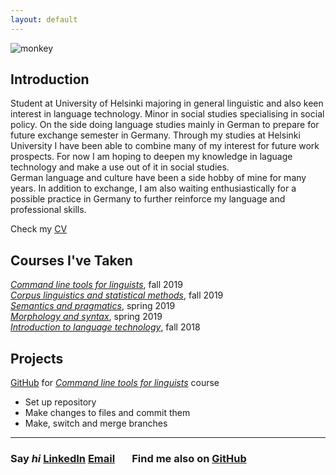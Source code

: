 ```yaml
---
layout: default
---
```

![monkey](https://hackernoon.com/hn-images/1*jFyawcsqoYctkTuZg6wQ1A.jpeg)
## Introduction
Student at University of Helsinki majoring in general linguistic and also keen interest in language technology. Minor in social studies specialising in social policy. On the side doing language studies mainly in German to prepare for future exchange semester in Germany. Through my studies at Helsinki University I have been able to combine many of my interest for future work prospects. For now I am hoping to deepen my knowledge in laguage technology and make a use out of it in social studies.  
German language and culture have been a side hobby of mine for many years. In addition to exchange, I am also waiting enthusiastically for a possible practice in Germany to further reinforce my language and professional skills. 

Check my [CV](https://www.overleaf.com/read/jcfsmbdkzxtc)
## Courses I've Taken

_[Command line tools for linguists](https://courses.helsinki.fi/fi/KIK-LG219/129824412)_, fall 2019  
_[Corpus linguistics and statistical methods](https://courses.helsinki.fi/fi/kik-404/120960460)_, fall 2019  
_[Semantics and pragmatics](https://courses.helsinki.fi/fi/kik-lg103/125773180)_, spring 2019  
_[Morphology and syntax](https://courses.helsinki.fi/fi/kik-lg102/120337956)_, spring 2019  
_[Introduction to language technology](https://courses.helsinki.fi/fi/kik-405/124787882)_, fall 2018  

## Projects

[GitHub][1] for _[Command line tools for linguists][2]_ course  
* Set up repository   
* Make changes to files and commit them  
* Make, switch and merge branches  

[1]: https://github.com/lindajok/cmdline-course
[2]: https://courses.helsinki.fi/fi/KIK-LG219/129824412

---
### Say _hi_ [LinkedIn](https://www.linkedin.com/in/linda-jokinen-998426161/) [Email](mailto:linda.jokinen@helsinki.fi) &nbsp; &nbsp; &nbsp; Find me also on [GitHub](https://github.com/lindajok)
